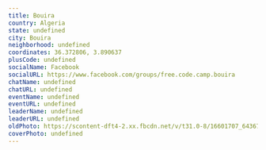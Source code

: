 ```yaml
---
title: Bouira
country: Algeria
state: undefined
city: Bouira
neighborhood: undefined
coordinates: 36.372806, 3.890637
plusCode: undefined
socialName: Facebook
socialURL: https://www.facebook.com/groups/free.code.camp.bouira
chatName: undefined
chatURL: undefined
eventName: undefined
eventURL: undefined
leaderName: undefined
leaderURL: undefined
oldPhoto: https://scontent-dft4-2.xx.fbcdn.net/v/t31.0-8/16601707_643671885820143_3312102846297394290_o.jpg?oh=b5fef5722b62e920cb869bbfe0aa1ef3&oe=59596907
coverPhoto: undefined
---
```

